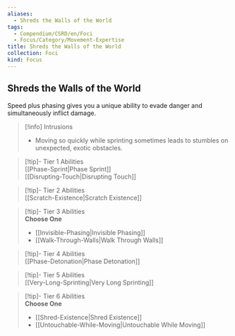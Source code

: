 ```yaml
---
aliases:
  - Shreds the Walls of the World
tags:
  - Compendium/CSRD/en/Foci
  - Focus/Category/Movement-Expertise
title: Shreds the Walls of the World
collection: Foci
kind: Focus
---
```

## Shreds the Walls of the World  
Speed plus phasing gives you a unique ability to evade danger and simultaneously inflict damage.  

>[!info] Intrusions  
>- Moving so quickly while sprinting sometimes leads to stumbles on unexpected, exotic obstacles.  


>[!tip]- Tier 1 Abilities  
> [[Phase-Sprint|Phase Sprint]]  
> [[Disrupting-Touch|Disrupting Touch]]  


>[!tip]- Tier 2 Abilities  
> [[Scratch-Existence|Scratch Existence]]  


>[!tip]- Tier 3 Abilities  
> **Choose One**  
>- [[Invisible-Phasing|Invisible Phasing]]  
>- [[Walk-Through-Walls|Walk Through Walls]]  


>[!tip]- Tier 4 Abilities  
> [[Phase-Detonation|Phase Detonation]]  


>[!tip]- Tier 5 Abilities  
> [[Very-Long-Sprinting|Very Long Sprinting]]  


>[!tip]- Tier 6 Abilities  
> **Choose One**  
>- [[Shred-Existence|Shred Existence]]  
>- [[Untouchable-While-Moving|Untouchable While Moving]]
